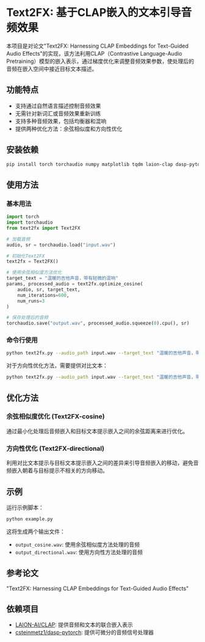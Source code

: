 # Text2FX: 基于CLAP嵌入的文本引导音频效果

本项目是对论文"Text2FX: Harnessing CLAP Embeddings for Text-Guided Audio Effects"的实现，该方法利用CLAP（Contrastive Language-Audio Pretraining）模型的嵌入表示，通过梯度优化来调整音频效果参数，使处理后的音频在嵌入空间中接近目标文本描述。

## 功能特点

- 支持通过自然语言描述控制音频效果
- 无需针对新词汇或音频效果重新训练
- 支持多种音频效果，包括均衡器和混响
- 提供两种优化方法：余弦相似度和方向性优化

## 安装依赖

```bash
pip install torch torchaudio numpy matplotlib tqdm laion-clap dasp-pytorch
```

## 使用方法

### 基本用法

```python
import torch
import torchaudio
from text2fx import Text2FX

# 加载音频
audio, sr = torchaudio.load("input.wav")

# 初始化Text2FX
text2fx = Text2FX()

# 使用余弦相似度方法优化
target_text = "温暖的吉他声音，带有轻微的混响"
params, processed_audio = text2fx.optimize_cosine(
    audio, sr, target_text, 
    num_iterations=600,
    num_runs=3
)

# 保存处理后的音频
torchaudio.save("output.wav", processed_audio.squeeze(0).cpu(), sr)
```

### 命令行使用

```bash
python text2fx.py --audio_path input.wav --target_text "温暖的吉他声音，带有轻微的混响" --method cosine --output_path output.wav
```

对于方向性优化方法，需要提供对比文本：

```bash
python text2fx.py --audio_path input.wav --target_text "温暖的吉他声音，带有轻微的混响" --contrast_text "冷酷的吉他声音，没有混响" --method directional --output_path output.wav
```

## 优化方法

### 余弦相似度优化 (Text2FX-cosine)

通过最小化处理后音频嵌入和目标文本提示嵌入之间的余弦距离来进行优化。

### 方向性优化 (Text2FX-directional)

利用对比文本提示与目标文本提示嵌入之间的差异来引导音频嵌入的移动，避免音频嵌入朝着与目标提示不相关的方向移动。

## 示例

运行示例脚本：

```bash
python example.py
```

这将生成两个输出文件：
- `output_cosine.wav`: 使用余弦相似度方法处理的音频
- `output_directional.wav`: 使用方向性方法处理的音频

## 参考论文

"Text2FX: Harnessing CLAP Embeddings for Text-Guided Audio Effects"

## 依赖项目

- [LAION-AI/CLAP](https://github.com/LAION-AI/CLAP): 提供音频和文本的联合嵌入表示
- [csteinmetz1/dasp-pytorch](https://github.com/csteinmetz1/dasp-pytorch): 提供可微分的音频信号处理器 